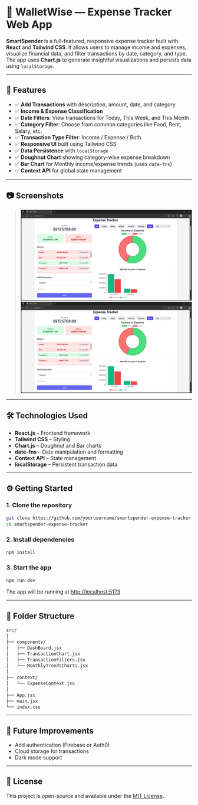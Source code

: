 # 💸 WalletWise — Expense Tracker Web App

**SmartSpender** is a full-featured, responsive expense tracker built with **React** and **Tailwind CSS**. It allows users to manage income and expenses, visualize financial data, and filter transactions by date, category, and type. The app uses **Chart.js** to generate insightful visualizations and persists data using `localStorage`.

---

## 🚀 Features

* ✅ **Add Transactions** with description, amount, date, and category
* ✅ **Income & Expense Classification**
* ✅ **Date Filters**: View transactions for Today, This Week, and This Month
* ✅ **Category Filter**: Choose from common categories like Food, Rent, Salary, etc.
* ✅ **Transaction Type Filter**: Income / Expense / Both
* ✅ **Responsive UI** built using Tailwind CSS
* ✅ **Data Persistence** with `localStorage`
* ✅ **Doughnut Chart** showing category-wise expense breakdown
* ✅ **Bar Chart** for Monthly income/expense trends (uses `date-fns`)
* ✅ **Context API** for global state management

---

## 📷 Screenshots

> ![alt text](image.png)
![alt text](image.png)

---

## 🛠️ Technologies Used

* **React.js** – Frontend framework
* **Tailwind CSS** – Styling
* **Chart.js** – Doughnut and Bar charts
* **date-fns** – Date manipulation and formatting
* **Context API** – State management
* **localStorage** – Persistent transaction data

---

## ⚙️ Getting Started

### 1. Clone the repository

```bash
git clone https://github.com/yourusername/smartspender-expense-tracker.git
cd smartspender-expense-tracker
```

### 2. Install dependencies

```bash
npm install
```

### 3. Start the app

```bash
npm run dev
```

The app will be running at [http://localhost:5173](http://localhost:5173)

---

## 📁 Folder Structure

```
src/
│
├── components/
│   ├── DashBoard.jsx
│   ├── TransactionChart.jsx
│   ├── TransactionFilters.jsx
│   └── MonthlyTrendsCharts.jsx
│
├── context/
│   └── ExpenseContext.jsx
│
├── App.jsx
├── main.jsx
└── index.css
```

---

## 🎯 Future Improvements

* Add authentication (Firebase or Auth0)
* Cloud storage for transactions
* Dark mode support

---

## 📜 License

This project is open-source and available under the [MIT License](LICENSE).
